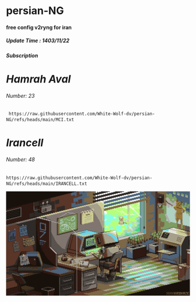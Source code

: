 # persian-NG

#### free config v2ryng for iran


<h5>Update Time : 1403/11/22</h5>

##### Subscription

  # *****Hamrah Aval*****

<h6>Number: 23</h6>

     https://raw.githubusercontent.com/White-Wolf-dv/persian-NG/refs/heads/main/MCI.txt

# *****Irancell*****

<h6>Number: 48 </h6>

    https://raw.githubusercontent.com/White-Wolf-dv/persian-NG/refs/heads/main/IRANCELL.txt

<p align="center">
<img  src="https://github.com/White-Wolf-dv/White-Wolf-dv/blob/main/14.gif">
</p>

